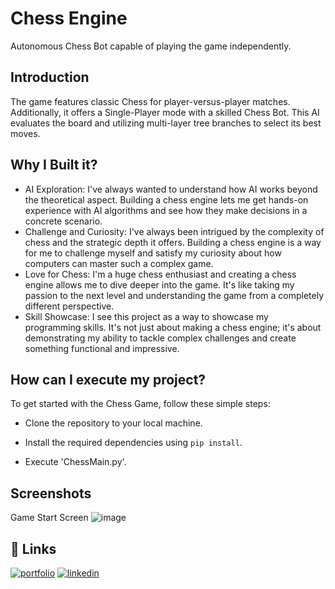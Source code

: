 
# Chess Engine

Autonomous Chess Bot capable of playing the game independently.
## Introduction


The game features classic Chess for player-versus-player matches. 
Additionally, it offers a Single-Player mode with a skilled Chess Bot. This AI evaluates the board and utilizing multi-layer tree branches to select its best moves.
## Why I Built it?
- AI Exploration:  I've always wanted to understand how AI works beyond the theoretical aspect. Building a chess engine lets me get hands-on experience with AI algorithms and see how they make decisions in a concrete scenario.
- Challenge and Curiosity:  I've always been intrigued by the complexity of chess and the strategic depth it offers. Building a chess engine is a way for me to challenge myself and satisfy my curiosity about how computers can master such a complex game.
- Love for Chess: I'm a huge chess enthusiast and creating a chess engine allows me to dive deeper into the game. It's like taking my passion to the next level and understanding the game from a completely different perspective.
- Skill Showcase: I see this project as a way to showcase my programming skills. It's not just about making a chess engine; it's about demonstrating my ability to tackle complex challenges and create something functional and impressive.

## How can I execute my project?

To get started with the Chess Game, follow these simple steps:

- Clone the repository to your local machine.

- Install the required dependencies using `pip install`.

- Execute 'ChessMain.py'.

## Screenshots
Game Start Screen
![image](https://github.com/ankursinghbisht/Chess_Engine/assets/112644477/d4bddd7b-f44b-4425-9cd2-e89db71bb4a0)



## 🔗 Links
[![portfolio](https://img.shields.io/badge/my_portfolio-000?style=for-the-badge&logo=ko-fi&logoColor=white)](https://github.com/ankursinghbisht?tab=repositories)
[![linkedin](https://img.shields.io/badge/linkedin-0A66C2?style=for-the-badge&logo=linkedin&logoColor=white)](https://www.linkedin.com/in/ankursinghbisht/)


